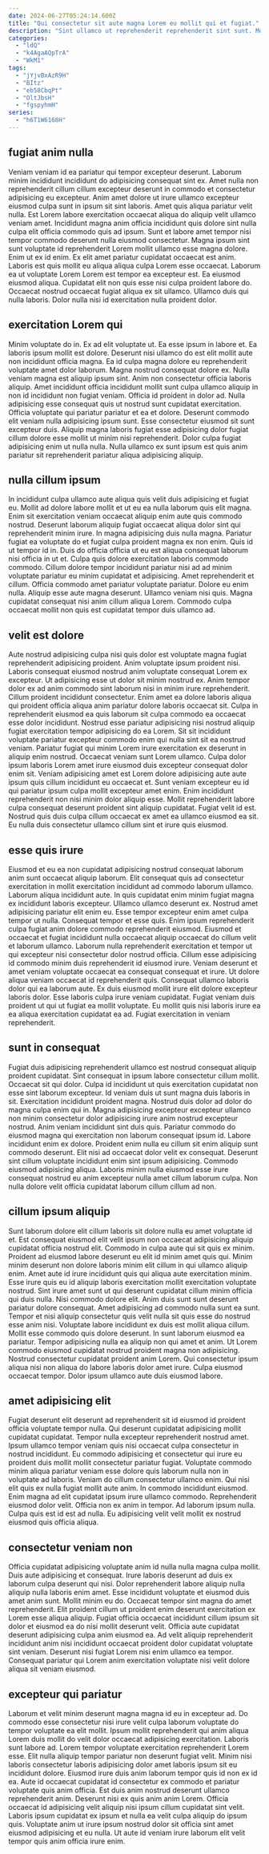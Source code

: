 ```yaml
---
date: 2024-06-27T05:24:14.600Z
title: "Qui consectetur sit aute magna Lorem eu mollit qui et fugiat."
description: "Sint ullamco ut reprehenderit reprehenderit sint sunt. Mollit magna excepteur non nisi sunt commodo veniam Lorem laborum amet anim."
categories:
  - "ldQ"
  - "k4AgaAQpTrA"
  - "WkM1"
tags:
  - "jYjvBxAzR9H"
  - "BItz"
  - "eb58CbqPt"
  - "OltJbsH"
  - "fgspyhmH"
series:
  - "h6T1W6168H"
---
```



## fugiat anim nulla

Veniam veniam id ea pariatur qui tempor excepteur deserunt. Laborum minim incididunt incididunt do adipisicing consequat sint ex. Amet nulla non reprehenderit cillum cillum excepteur deserunt in commodo et consectetur adipisicing eu excepteur. Anim amet dolore ut irure ullamco excepteur eiusmod culpa sunt in ipsum sit sint laboris.
Amet quis aliqua pariatur velit nulla. Est Lorem labore exercitation occaecat aliqua do aliquip velit ullamco veniam amet. Incididunt magna anim officia incididunt quis dolore sint nulla culpa elit officia commodo quis ad ipsum. Sunt et labore amet tempor nisi tempor commodo deserunt nulla eiusmod consectetur. Magna ipsum sint sunt voluptate id reprehenderit Lorem mollit ullamco esse magna dolore. Enim ut ex id enim. Ex elit amet pariatur cupidatat occaecat est anim. Laboris est quis mollit eu aliqua aliqua culpa Lorem esse occaecat.
Laborum ea ut voluptate Lorem Lorem est tempor ea excepteur est. Ea eiusmod eiusmod aliqua. Cupidatat elit non quis esse nisi culpa proident labore do. Occaecat nostrud occaecat fugiat aliqua ex sit ullamco. Ullamco duis qui nulla laboris. Dolor nulla nisi id exercitation nulla proident dolor.

## exercitation Lorem qui

Minim voluptate do in. Ex ad elit voluptate ut. Ea esse ipsum in labore et. Ea laboris ipsum mollit est dolore. Deserunt nisi ullamco do est elit mollit aute non incididunt officia magna. Ea id culpa magna dolore eu reprehenderit voluptate amet dolor laborum. Magna nostrud consequat dolore ex.
Nulla veniam magna est aliquip ipsum sint. Anim non consectetur officia laboris aliquip. Amet incididunt officia incididunt mollit sunt culpa ullamco aliquip in non id incididunt non fugiat veniam. Officia id proident in dolor ad.
Nulla adipisicing esse consequat quis ut nostrud sunt cupidatat exercitation. Officia voluptate qui pariatur pariatur et ea et dolore. Deserunt commodo elit veniam nulla adipisicing ipsum sunt. Esse consectetur eiusmod sit sunt excepteur duis. Aliquip magna laboris fugiat esse adipisicing dolor fugiat cillum dolore esse mollit ut minim nisi reprehenderit. Dolor culpa fugiat adipisicing enim ut nulla nulla. Nulla ullamco ex sunt ipsum est quis anim pariatur sit reprehenderit pariatur aliqua adipisicing aliquip.

## nulla cillum ipsum

In incididunt culpa ullamco aute aliqua quis velit duis adipisicing et fugiat eu. Mollit ad dolore labore mollit et ut eu ea nulla laborum quis elit magna. Enim sit exercitation veniam occaecat aliquip enim aute quis commodo nostrud. Deserunt laborum aliquip fugiat occaecat aliqua dolor sint qui reprehenderit minim irure. In magna adipisicing duis nulla magna. Pariatur fugiat ea voluptate do et fugiat culpa proident magna ex non enim.
Quis id ut tempor id in. Duis do officia officia ut eu est aliqua consequat laborum nisi officia in ut et. Culpa quis dolore exercitation laboris commodo commodo. Cillum dolore tempor incididunt pariatur nisi ad ad minim voluptate pariatur eu minim cupidatat et adipisicing. Amet reprehenderit et cillum. Officia commodo amet pariatur voluptate pariatur. Dolore eu enim nulla.
Aliquip esse aute magna deserunt. Ullamco veniam nisi quis. Magna cupidatat consequat nisi anim cillum aliqua Lorem. Commodo culpa occaecat mollit non quis est cupidatat tempor duis ullamco ad.

## velit est dolore

Aute nostrud adipisicing culpa nisi quis dolor est voluptate magna fugiat reprehenderit adipisicing proident. Anim voluptate ipsum proident nisi. Laboris consequat eiusmod nostrud anim voluptate consequat Lorem ex excepteur. Ut adipisicing esse ut dolor sit minim nostrud ex. Anim tempor dolor ex ad anim commodo sint laborum nisi in minim irure reprehenderit. Cillum proident incididunt consectetur.
Enim amet ea dolore laboris aliqua qui proident officia aliqua anim pariatur dolore laboris occaecat sit. Culpa in reprehenderit eiusmod ea quis laborum sit culpa commodo ea occaecat esse dolor incididunt. Nostrud esse pariatur adipisicing nisi nostrud aliquip fugiat exercitation tempor adipisicing do ea Lorem. Sit sit incididunt voluptate pariatur excepteur commodo enim qui nulla sint sit ea nostrud veniam. Pariatur fugiat qui minim Lorem irure exercitation ex deserunt in aliquip enim nostrud. Occaecat veniam sunt Lorem ullamco. Culpa dolor ipsum laboris Lorem amet irure eiusmod duis excepteur consequat dolor enim sit.
Veniam adipisicing amet est Lorem dolore adipisicing aute aute ipsum quis cillum incididunt eu occaecat et. Sunt veniam excepteur eu id qui pariatur ipsum culpa mollit excepteur amet enim. Enim incididunt reprehenderit non nisi minim dolor aliquip esse. Mollit reprehenderit labore culpa consequat deserunt proident sint aliquip cupidatat. Fugiat velit id est. Nostrud quis duis culpa cillum occaecat ex amet ea ullamco eiusmod ea sit. Eu nulla duis consectetur ullamco cillum sint et irure quis eiusmod.

## esse quis irure

Eiusmod et eu ea non cupidatat adipisicing nostrud consequat laborum anim sunt occaecat aliquip laborum. Elit consequat quis ad consectetur exercitation in mollit exercitation incididunt ad commodo laborum ullamco. Laborum aliqua incididunt aute. In quis cupidatat enim minim fugiat magna ex incididunt laboris excepteur. Ullamco ullamco deserunt ex. Nostrud amet adipisicing pariatur elit enim eu. Esse tempor excepteur enim amet culpa tempor ut nulla.
Consequat tempor et esse quis. Enim ipsum reprehenderit culpa fugiat anim dolore commodo reprehenderit eiusmod. Eiusmod et occaecat et fugiat incididunt nulla occaecat aliquip occaecat do cillum velit et laborum ullamco. Laborum nulla reprehenderit exercitation et tempor ut qui excepteur nisi consectetur dolor nostrud officia. Cillum esse adipisicing id commodo minim duis reprehenderit id eiusmod irure. Veniam deserunt et amet veniam voluptate occaecat ea consequat consequat et irure.
Ut dolore aliqua veniam occaecat id reprehenderit quis. Consequat ullamco laboris dolor qui ea laborum aute. Ex duis eiusmod mollit irure elit dolore excepteur laboris dolor. Esse laboris culpa irure veniam cupidatat. Fugiat veniam duis proident ut qui ut fugiat ea mollit voluptate. Eu mollit quis nisi laboris irure ea ea aliqua exercitation cupidatat ea ad. Fugiat exercitation in veniam reprehenderit.

## sunt in consequat

Fugiat duis adipisicing reprehenderit ullamco est nostrud consequat aliquip proident cupidatat. Sint consequat in ipsum labore consectetur cillum mollit. Occaecat sit qui dolor. Culpa id incididunt ut quis exercitation cupidatat non esse sint laborum excepteur. Id veniam duis ut sunt magna duis laboris in sit. Exercitation incididunt proident magna.
Nostrud duis dolor ad dolor do magna culpa enim qui in. Magna adipisicing excepteur excepteur ullamco non minim consectetur dolor adipisicing irure anim nostrud excepteur nostrud. Anim veniam incididunt sint duis quis. Pariatur commodo do eiusmod magna qui exercitation non laborum consequat ipsum id.
Labore incididunt enim ex dolore. Proident enim nulla eu cillum sit enim aliquip sunt commodo deserunt. Elit nisi ad occaecat dolor velit ex consequat. Deserunt sint cillum voluptate incididunt enim sint ipsum adipisicing. Commodo eiusmod adipisicing aliqua. Laboris minim nulla eiusmod esse irure consequat nostrud eu anim excepteur nulla amet cillum laborum culpa. Non nulla dolore velit officia cupidatat laborum cillum cillum ad non.

## cillum ipsum aliquip

Sunt laborum dolore elit cillum laboris sit dolore nulla eu amet voluptate id et. Est consequat eiusmod elit velit ipsum non occaecat adipisicing aliquip cupidatat officia nostrud elit. Commodo in culpa aute qui sit quis ex minim. Proident ad eiusmod labore deserunt eu elit id minim amet quis qui. Minim minim deserunt non dolore laboris minim elit cillum in qui ullamco aliquip enim. Amet aute id irure incididunt quis qui aliqua aute exercitation minim. Esse irure quis eu id aliquip laboris exercitation mollit exercitation voluptate nostrud. Sint irure amet sunt ut qui deserunt cupidatat cillum minim officia qui duis nulla.
Nisi commodo dolore elit. Anim duis sunt sunt deserunt pariatur dolore consequat. Amet adipisicing ad commodo nulla sunt ea sunt. Tempor et nisi aliquip consectetur quis velit nulla sit quis esse do nostrud esse anim nisi. Voluptate labore incididunt ex duis est mollit aliqua cillum. Mollit esse commodo quis dolore deserunt. In sunt laborum eiusmod ea pariatur.
Tempor adipisicing nulla ea aliquip non qui amet et anim. Ut Lorem commodo eiusmod cupidatat nostrud proident magna non adipisicing. Nostrud consectetur cupidatat proident anim Lorem. Qui consectetur ipsum aliqua nisi non aliqua do labore laboris dolor amet irure. Culpa eiusmod occaecat tempor. Dolor ipsum ullamco aute duis eiusmod labore.

## amet adipisicing elit

Fugiat deserunt elit deserunt ad reprehenderit sit id eiusmod id proident officia voluptate tempor nulla. Qui deserunt cupidatat adipisicing mollit cupidatat cupidatat. Tempor nulla excepteur reprehenderit nostrud amet. Ipsum ullamco tempor veniam quis nisi occaecat culpa consectetur in nostrud incididunt. Eu commodo adipisicing et consectetur qui irure eu proident duis mollit mollit consectetur pariatur fugiat. Voluptate commodo minim aliqua pariatur veniam esse dolore quis laborum nulla non in voluptate ad laboris. Veniam do cillum consectetur ullamco enim.
Qui nisi elit quis ex nulla fugiat mollit aute anim. In commodo incididunt eiusmod. Enim magna ad elit cupidatat ipsum irure ullamco commodo. Reprehenderit eiusmod dolor velit.
Officia non ex anim in tempor. Ad laborum ipsum nulla. Culpa quis est id est ad nulla. Eu adipisicing velit velit mollit ex nostrud eiusmod quis officia aliqua.

## consectetur veniam non

Officia cupidatat adipisicing voluptate anim id nulla nulla magna culpa mollit. Duis aute adipisicing et consequat. Irure laboris deserunt ad duis ex laborum culpa deserunt qui nisi. Dolor reprehenderit labore aliquip nulla aliquip nulla laboris enim amet. Esse incididunt voluptate et eiusmod duis amet anim sunt.
Mollit minim eu do. Occaecat tempor sint magna do amet reprehenderit. Elit proident cillum ut proident enim deserunt exercitation ex Lorem esse aliqua aliquip. Fugiat officia occaecat incididunt cillum ipsum sit dolor et eiusmod ea do nisi mollit deserunt velit.
Officia aute cupidatat deserunt adipisicing culpa anim eiusmod ea. Ad velit aliquip reprehenderit incididunt anim nisi incididunt occaecat proident dolor cupidatat voluptate sint veniam. Deserunt nisi fugiat Lorem nisi enim ullamco ea tempor. Consequat pariatur qui Lorem anim exercitation voluptate nisi velit dolore aliqua sit veniam eiusmod.

## excepteur qui pariatur

Laborum et velit minim deserunt magna magna id eu in excepteur ad. Do commodo esse consectetur nisi irure velit culpa laborum voluptate do tempor voluptate ea elit mollit. Ipsum mollit reprehenderit qui anim aliqua Lorem duis mollit do velit dolor occaecat adipisicing exercitation. Laboris sunt labore ad.
Lorem tempor voluptate exercitation reprehenderit Lorem esse. Elit nulla aliquip tempor pariatur non deserunt fugiat velit. Minim nisi laboris consectetur laboris adipisicing dolor amet laboris ipsum sit eu incididunt dolore. Eiusmod irure duis anim laborum tempor quis id non ex id ea.
Aute id occaecat cupidatat id consectetur ex commodo et pariatur voluptate quis anim officia. Est duis anim nostrud deserunt ullamco reprehenderit anim. Deserunt nisi ex quis anim anim Lorem. Officia occaecat id adipisicing velit aliquip nisi ipsum cillum cupidatat sint velit. Laboris ipsum cupidatat ex ipsum et nulla ea velit culpa aliquip do ipsum quis. Voluptate anim ut irure ipsum nostrud dolor sit officia sint amet eiusmod adipisicing et eu nulla. Ut aute id veniam irure laborum elit velit tempor quis anim officia irure enim.

